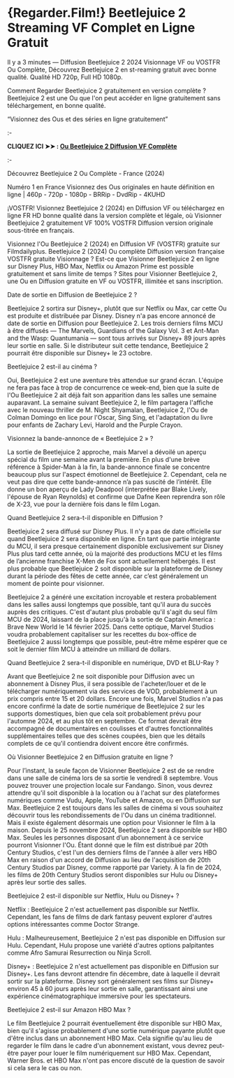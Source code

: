 # {Regarder.Film!} Beetlejuice 2 Streaming VF Complet en Ligne Gratuit
Il y a 3 minutes — Diffusion Beetlejuice 2 2024 Visionnage VF ou VOSTFR Ou Complète, Découvrez Beetlejuice 2 en st-reaming gratuit avec bonne qualité. Qualité HD 720p, Full HD 1080p.

Comment Regarder Beetlejuice 2 gratuitement en version complète ? Beetlejuice 2 est une Ou que l'on peut accéder en ligne gratuitement sans téléchargement, en bonne qualité.

“Visionnez des Ous et des séries en ligne gratuitement”

:-

**CLIQUEZ ICI ➤➤ : [Ou Beetlejuice 2 Diffusion VF Complète](https://t.co/gPsAUfovBt)**

:-

Découvrez Beetlejuice 2 Ou Complète - France (2024)

Numéro 1 en France Visionnez des Ous originales en haute définition en ligne | 460p - 720p - 1080p - BRRip - DvdRip - 4KUHD

¡VOSTFR! Visionnez Beetlejuice 2 (2024) en Diffusion VF ou téléchargez en ligne FR HD bonne qualité dans la version complète et légale, où Visionner Beetlejuice 2 gratuitement VF 100% VOSTFR Diffusion version originale sous-titrée en français.

Visionnez l'Ou Beetlejuice 2 (2024) en Diffusion VF (VOSTFR) gratuite sur Filmdailyplus. Beetlejuice 2 (2024) Ou complète Diffusion version française VOSTFR gratuite Visionnage ? Est-ce que Visionner Beetlejuice 2 en ligne sur Disney Plus, HBO Max, Netflix ou Amazon Prime est possible gratuitement et sans limite de temps ? Sites pour Visionner Beetlejuice 2, une Ou en Diffusion gratuite en VF ou VOSTFR, illimitée et sans inscription.

Date de sortie en Diffusion de Beetlejuice 2 ?

Beetlejuice 2 sortira sur Disney+, plutôt que sur Netflix ou Max, car cette Ou est produite et distribuée par Disney. Disney n'a pas encore annoncé de date de sortie en Diffusion pour Beetlejuice 2. Les trois derniers films MCU à être diffusés — The Marvels, Guardians of the Galaxy Vol. 3 et Ant-Man and the Wasp: Quantumania — sont tous arrivés sur Disney+ 89 jours après leur sortie en salle. Si le distributeur suit cette tendance, Beetlejuice 2 pourrait être disponible sur Disney+ le 23 octobre.

Beetlejuice 2 est-il au cinéma ?

Oui, Beetlejuice 2 est une aventure très attendue sur grand écran. L'équipe ne fera pas face à trop de concurrence ce week-end, bien que la suite de l'Ou Beetlejuice 2 ait déjà fait son apparition dans les salles une semaine auparavant. La semaine suivant Beetlejuice 2, le film partagera l'affiche avec le nouveau thriller de M. Night Shyamalan, Beetlejuice 2, l'Ou de Colman Domingo en lice pour l'Oscar, Sing Sing, et l'adaptation du livre pour enfants de Zachary Levi, Harold and the Purple Crayon.

Visionnez la bande-annonce de « Beetlejuice 2 » ?

La sortie de Beetlejuice 2 approche, mais Marvel a dévoilé un aperçu spécial du film une semaine avant la première. En plus d'une brève référence à Spider-Man à la fin, la bande-annonce finale se concentre beaucoup plus sur l'aspect émotionnel de Beetlejuice 2. Cependant, cela ne veut pas dire que cette bande-annonce n’a pas suscité de l’intérêt. Elle donne un bon aperçu de Lady Deadpool (interprétée par Blake Lively, l'épouse de Ryan Reynolds) et confirme que Dafne Keen reprendra son rôle de X-23, vue pour la dernière fois dans le film Logan.

Quand Beetlejuice 2 sera-t-il disponible en Diffusion ?

Beetlejuice 2 sera diffusé sur Disney Plus. Il n'y a pas de date officielle sur quand Beetlejuice 2 sera disponible en ligne. En tant que partie intégrante du MCU, il sera presque certainement disponible exclusivement sur Disney Plus plus tard cette année, où la majorité des productions MCU et les films de l’ancienne franchise X-Men de Fox sont actuellement hébergés. Il est plus probable que Beetlejuice 2 soit disponible sur la plateforme de Disney durant la période des fêtes de cette année, car c’est généralement un moment de pointe pour visionner.

Beetlejuice 2 a généré une excitation incroyable et restera probablement dans les salles aussi longtemps que possible, tant qu'il aura du succès auprès des critiques. C'est d'autant plus probable qu'il s'agit du seul film MCU de 2024, laissant de la place jusqu'à la sortie de Captain America : Brave New World le 14 février 2025. Dans cette optique, Marvel Studios voudra probablement capitaliser sur les recettes du box-office de Beetlejuice 2 aussi longtemps que possible, peut-être même espérer que ce soit le dernier film MCU à atteindre un milliard de dollars.

Quand Beetlejuice 2 sera-t-il disponible en numérique, DVD et BLU-Ray ?

Avant que Beetlejuice 2 ne soit disponible pour Diffusion avec un abonnement à Disney Plus, il sera possible de l'acheter/louer et de le télécharger numériquement via des services de VOD, probablement à un prix compris entre 15 et 20 dollars. Encore une fois, Marvel Studios n'a pas encore confirmé la date de sortie numérique de Beetlejuice 2 sur les supports domestiques, bien que cela soit probablement prévu pour l'automne 2024, et au plus tôt en septembre. Ce format devrait être accompagné de documentaires en coulisses et d'autres fonctionnalités supplémentaires telles que des scènes coupées, bien que les détails complets de ce qu'il contiendra doivent encore être confirmés.

Où Visionner Beetlejuice 2 en Diffusion gratuite en ligne ?

Pour l’instant, la seule façon de Visionner Beetlejuice 2 est de se rendre dans une salle de cinéma lors de sa sortie le vendredi 8 septembre. Vous pouvez trouver une projection locale sur Fandango. Sinon, vous devrez attendre qu'il soit disponible à la location ou à l'achat sur des plateformes numériques comme Vudu, Apple, YouTube et Amazon, ou en Diffusion sur Max. Beetlejuice 2 est toujours dans les salles de cinéma si vous souhaitez découvrir tous les rebondissements de l'Ou dans un cinéma traditionnel. Mais il existe également désormais une option pour Visionner le film à la maison. Depuis le 25 novembre 2024, Beetlejuice 2 sera disponible sur HBO Max. Seules les personnes disposant d’un abonnement à ce service pourront Visionner l'Ou. Étant donné que le film est distribué par 20th Century Studios, c'est l'un des derniers films de l'année à aller vers HBO Max en raison d'un accord de Diffusion au lieu de l'acquisition de 20th Century Studios par Disney, comme rapporté par Variety. À la fin de 2024, les films de 20th Century Studios seront disponibles sur Hulu ou Disney+ après leur sortie des salles.

Beetlejuice 2 est-il disponible sur Netflix, Hulu ou Disney+ ?

Netflix : Beetlejuice 2 n'est actuellement pas disponible sur Netflix. Cependant, les fans de films de dark fantasy peuvent explorer d'autres options intéressantes comme Doctor Strange.

Hulu : Malheureusement, Beetlejuice 2 n'est pas disponible en Diffusion sur Hulu. Cependant, Hulu propose une variété d'autres options palpitantes comme Afro Samurai Resurrection ou Ninja Scroll.

Disney+ : Beetlejuice 2 n'est actuellement pas disponible en Diffusion sur Disney+. Les fans devront attendre fin décembre, date à laquelle il devrait sortir sur la plateforme. Disney sort généralement ses films sur Disney+ environ 45 à 60 jours après leur sortie en salle, garantissant ainsi une expérience cinématographique immersive pour les spectateurs.

Beetlejuice 2 est-il sur Amazon HBO Max ?

Le film Beetlejuice 2 pourrait éventuellement être disponible sur HBO Max, bien qu'il s'agisse probablement d'une sortie numérique payante plutôt que d'être inclus dans un abonnement HBO Max. Cela signifie qu'au lieu de regarder le film dans le cadre d'un abonnement existant, vous devrez peut-être payer pour louer le film numériquement sur HBO Max. Cependant, Warner Bros. et HBO Max n'ont pas encore discuté de la question de savoir si cela sera le cas ou non.

